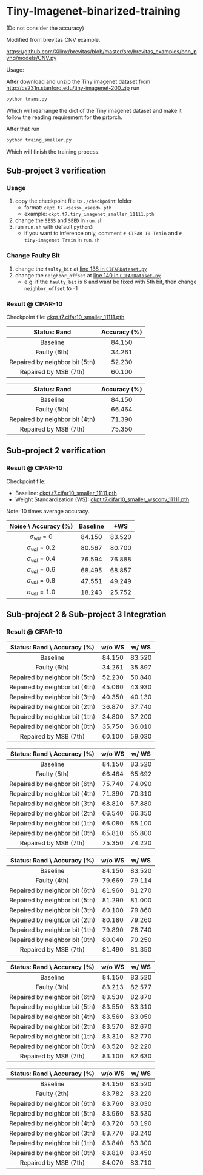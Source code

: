 # Tiny-Imagenet-binarized-training
(Do not consider the accuracy)

Modified from brevitas CNV example.

https://github.com/Xilinx/brevitas/blob/master/src/brevitas_examples/bnn_pynq/models/CNV.py

Usage:

After download and unzip the Tiny imagenet dataset from http://cs231n.stanford.edu/tiny-imagenet-200.zip 
run

```bash
python trans.py
```
Which will rearrange the dict of the Tiny imagenet dataset and make it follow the reading requirement for the prtorch.

After that run

```bash
python traing_smaller.py
```

Which will finish the training process.


## Sub-project 3 verification

### Usage

1. copy the checkpoint file to `./checkpoint` folder
   - format: `ckpt.t7.<sess>_<seed>.pth`
   - example: `ckpt.t7.tiny_imagenet_smaller_11111.pth`
2. change the `SESS` and `SEED` in `run.sh`
3. run `run.sh` with default `python3`
   - if you want to inference only, comment `# CIFAR-10 Train` and `# tiny-imagenet Train` in `run.sh`

### Change Faulty Bit

1. change the `faulty_bit` at [line 138 in `CIFARDataset.py`](https://github.com/stevenokm/Tiny-Imagenet-binarized-training/blob/eef60de8a1a13704f959d3a205b8ea8fce82ef3a/CIFARDataset.py#L138)
2. change the `neighbor_offset` at [line 140 in `CIFARDataset.py`](https://github.com/stevenokm/Tiny-Imagenet-binarized-training/blob/eef60de8a1a13704f959d3a205b8ea8fce82ef3a/CIFARDataset.py#L140)
   - e.g. if the `faulty_bit` is 6 and want be fixed with 5th bit, then change `neighbor_offset` to -1

### Result @ CIFAR-10

Checkpoint file: [ckpt.t7.cifar10_smaller_11111.pth](https://drive.google.com/file/d/17BNowbr6Ljx9_62C9qLp2Ts2vIH02xPh/view?usp=sharing)

|          Status: Rand          | Accuracy (%) |
| :----------------------------: | :----------: |
|            Baseline            |    84.150    |
|          Faulty (6th)          |    34.261    |
| Repaired by neighbor bit (5th) |    52.230    |
|     Repaired by MSB (7th)      |    60.100    |

|          Status: Rand          | Accuracy (%) |
| :----------------------------: | :----------: |
|            Baseline            |    84.150    |
|          Faulty (5th)          |    66.464    |
| Repaired by neighbor bit (4th) |    71.390    |
|     Repaired by MSB (7th)      |    75.350    |

## Sub-project 2 verification

### Result @ CIFAR-10

Checkpoint file: 
- Baseline: [ckpt.t7.cifar10_smaller_11111.pth](https://drive.google.com/file/d/17BNowbr6Ljx9_62C9qLp2Ts2vIH02xPh/view?usp=sharing)
- Weight Standardization (WS): [ckpt.t7.cifar10_smaller_wsconv_11111.pth]()

Note: 10 times average accuracy.

| Noise \ Accuracy (%) | Baseline |  +WS   |
| :------------------: | :------: | :----: |
|  $\sigma_{val} = 0$  |  84.150  | 83.520 |
| $\sigma_{val} = 0.2$ |  80.567  | 80.700 |
| $\sigma_{val} = 0.4$ |  76.594  | 76.888 |
| $\sigma_{val} = 0.6$ |  68.495  | 68.857 |
| $\sigma_{val} = 0.8$ |  47.551  | 49.249 |
| $\sigma_{val} = 1.0$ |  18.243  | 25.752 |

## Sub-project 2 & Sub-project 3 Integration

### Result @ CIFAR-10

|  Status: Rand \ Accuracy (%)   | w/o WS | w/ WS  |
| :----------------------------: | :----: | :----: |
|            Baseline            | 84.150 | 83.520 |
|          Faulty (6th)          | 34.261 | 35.897 |
| Repaired by neighbor bit (5th) | 52.230 | 50.840 |
| Repaired by neighbor bit (4th) | 45.060 | 43.930 |
| Repaired by neighbor bit (3th) | 40.350 | 40.130 |
| Repaired by neighbor bit (2th) | 36.870 | 37.740 |
| Repaired by neighbor bit (1th) | 34.800 | 37.200 |
| Repaired by neighbor bit (0th) | 35.750 | 36.010 |
|     Repaired by MSB (7th)      | 60.100 | 59.030 |

|  Status: Rand \ Accuracy (%)   | w/o WS | w/ WS  |
| :----------------------------: | :----: | :----: |
|            Baseline            | 84.150 | 83.520 |
|          Faulty (5th)          | 66.464 | 65.692 |
| Repaired by neighbor bit (6th) | 75.740 | 74.090 |
| Repaired by neighbor bit (4th) | 71.390 | 70.310 |
| Repaired by neighbor bit (3th) | 68.810 | 67.880 |
| Repaired by neighbor bit (2th) | 66.540 | 66.350 |
| Repaired by neighbor bit (1th) | 66.080 | 65.100 |
| Repaired by neighbor bit (0th) | 65.810 | 65.800 |
|     Repaired by MSB (7th)      | 75.350 | 74.220 |

|  Status: Rand \ Accuracy (%)   | w/o WS | w/ WS  |
| :----------------------------: | :----: | :----: |
|            Baseline            | 84.150 | 83.520 |
|          Faulty (4th)          | 79.669 | 79.114 |
| Repaired by neighbor bit (6th) | 81.960 | 81.270 |
| Repaired by neighbor bit (5th) | 81.290 | 81.000 |
| Repaired by neighbor bit (3th) | 80.100 | 79.860 |
| Repaired by neighbor bit (2th) | 80.180 | 79.260 |
| Repaired by neighbor bit (1th) | 79.890 | 78.740 |
| Repaired by neighbor bit (0th) | 80.040 | 79.250 |
|     Repaired by MSB (7th)      | 81.490 | 81.350 |

|  Status: Rand \ Accuracy (%)   | w/o WS | w/ WS  |
| :----------------------------: | :----: | :----: |
|            Baseline            | 84.150 | 83.520 |
|          Faulty (3th)          | 83.213 | 82.577 |
| Repaired by neighbor bit (6th) | 83.530 | 82.870 |
| Repaired by neighbor bit (5th) | 83.550 | 83.310 |
| Repaired by neighbor bit (4th) | 83.560 | 83.050 |
| Repaired by neighbor bit (2th) | 83.570 | 82.670 |
| Repaired by neighbor bit (1th) | 83.310 | 82.770 |
| Repaired by neighbor bit (0th) | 83.520 | 82.220 |
|     Repaired by MSB (7th)      | 83.100 | 82.630 |

|  Status: Rand \ Accuracy (%)   | w/o WS | w/ WS  |
| :----------------------------: | :----: | :----: |
|            Baseline            | 84.150 | 83.520 |
|          Faulty (2th)          | 83.782 | 83.220 |
| Repaired by neighbor bit (6th) | 83.760 | 83.030 |
| Repaired by neighbor bit (5th) | 83.960 | 83.530 |
| Repaired by neighbor bit (4th) | 83.720 | 83.190 |
| Repaired by neighbor bit (3th) | 83.770 | 83.240 |
| Repaired by neighbor bit (1th) | 83.840 | 83.300 |
| Repaired by neighbor bit (0th) | 83.810 | 83.450 |
|     Repaired by MSB (7th)      | 84.070 | 83.710 |
